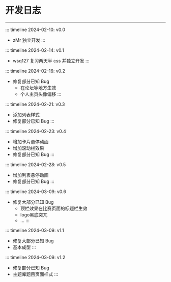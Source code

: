 # 开发日志
---
::: timeline 2024-02-10: v0.0
- zMr 独立开发
:::

::: timeline 2024-02-14: v0.1
- wsq127 复习两天半 css 并独立开发
:::

::: timeline 2024-02-16: v0.2
- 修复部分已知 Bug
  - 在论坛等地方生效
  - 个人主页头像偏移 
:::

::: timeline 2024-02-21: v0.3
- 添加列表样式
- 修复部分已知 Bug
:::

::: timeline 2024-02-23: v0.4
- 增加卡片悬停动画
- 增加滚动栏效果
- 修复部分已知 Bug
:::

::: timeline 2024-02-28: v0.5
- 增加列表悬停动画
- 修复部分已知 Bug
:::

::: timeline 2024-03-09: v0.6
- 修复大部分已知 Bug 
  - 顶栏效果在比赛页面的标题栏生效
  - logo黑底突兀
  - ...
:::

::: timeline 2024-03-09: v1.1
- 修复大部分已知 Bug 
- 基本成型
:::

::: timeline 2024-03-09: v1.2
- 修复部分已知 Bug 
- 主题库题目页面样式
:::